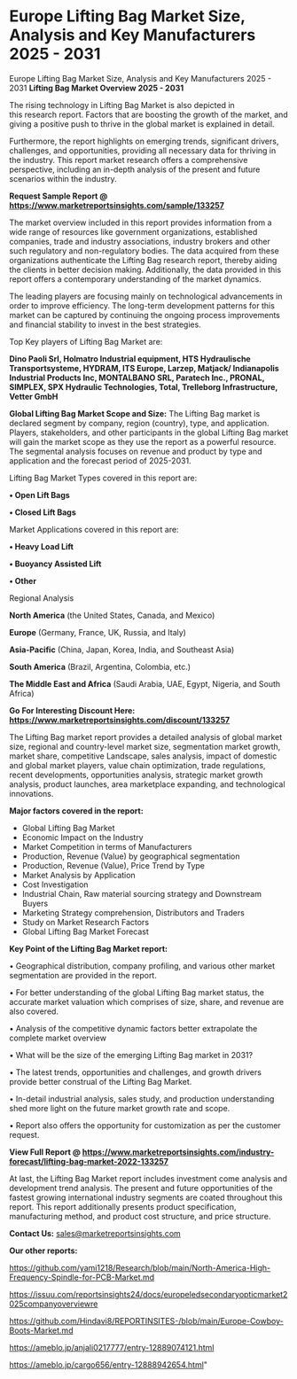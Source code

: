 # Europe Lifting Bag Market Size, Analysis and Key Manufacturers 2025 - 2031
Europe Lifting Bag Market Size, Analysis and Key Manufacturers 2025 - 2031
<Strong> Lifting Bag Market Overview 2025 - 2031</strong>

The rising technology in Lifting Bag Market is also depicted in this research report. Factors that are boosting the growth of the market, and giving a positive push to thrive in the global market is explained in detail.

Furthermore, the report highlights on emerging trends, significant drivers, challenges, and opportunities, providing all necessary data for thriving in the industry. This report market research offers a comprehensive perspective, including an in-depth analysis of the present and future scenarios within the industry.

<strong>Request Sample Report @ <a href=https://www.marketreportsinsights.com/sample/133257>https://www.marketreportsinsights.com/sample/133257</a></strong>

The market overview included in this report provides information from a wide range of resources like government organizations, established companies, trade and industry associations, industry brokers and other such regulatory and non-regulatory bodies. The data acquired from these organizations authenticate the Lifting Bag research report, thereby aiding the clients in better decision making. Additionally, the data provided in this report offers a contemporary understanding of the market dynamics.

The leading players are focusing mainly on technological advancements in order to improve efficiency. The long-term development patterns for this market can be captured by continuing the ongoing process improvements and financial stability to invest in the best strategies.

Top Key players of Lifting Bag Market are:

<strong>Dino Paoli Srl, Holmatro Industrial equipment, HTS Hydraulische Transportsysteme, HYDRAM, ITS Europe, Larzep, Matjack/ Indianapolis Industrial Products Inc, MONTALBANO SRL, Paratech Inc., PRONAL, SIMPLEX, SPX Hydraulic Technologies, Total, Trelleborg Infrastructure, Vetter GmbH</strong>

<strong><b>Global Lifting Bag Market Scope and Size:</b></strong>
The Lifting Bag market is declared segment by company, region (country), type, and application. Players, stakeholders, and other participants in the global Lifting Bag market will gain the market scope as they use the report as a powerful resource. The segmental analysis focuses on revenue and product by type and application and the forecast period of 2025-2031.

Lifting Bag Market Types covered in this report are:

<strong>• Open Lift Bags

• Closed Lift Bags</strong>

Market Applications covered in this report are:

<strong>• Heavy Load Lift

• Buoyancy Assisted Lift

• Other</strong> 

Regional Analysis

<strong>North America</strong> (the United States, Canada, and Mexico)

<strong>Europe</strong> (Germany, France, UK, Russia, and Italy)

<strong>Asia-Pacific</strong> (China, Japan, Korea, India, and Southeast Asia)

<strong>South America</strong> (Brazil, Argentina, Colombia, etc.)

<strong>The Middle East and Africa</strong> (Saudi Arabia, UAE, Egypt, Nigeria, and South Africa)

<strong>Go For Interesting Discount Here: <a href=https://www.marketreportsinsights.com/discount/133257>https://www.marketreportsinsights.com/discount/133257</a></strong>

The Lifting Bag market report provides a detailed analysis of global market size, regional and country-level market size, segmentation market growth, market share, competitive Landscape, sales analysis, impact of domestic and global market players, value chain optimization, trade regulations, recent developments, opportunities analysis, strategic market growth analysis, product launches, area marketplace expanding, and technological innovations.

<strong><b>Major factors covered in the report:</b></strong>
<ul>
  <li>Global Lifting Bag Market </li>
  <li>Economic Impact on the Industry</li>
  <li>Market Competition in terms of Manufacturers</li>
  <li>Production, Revenue (Value) by geographical segmentation</li>
  <li>Production, Revenue (Value), Price Trend by Type</li>
  <li>Market Analysis by Application</li>
  <li>Cost Investigation</li>
  <li>Industrial Chain, Raw material sourcing strategy and Downstream Buyers</li>
  <li>Marketing Strategy comprehension, Distributors and Traders</li>
  <li>Study on Market Research Factors</li>
  <li>Global Lifting Bag Market Forecast</li>
</ul>

<strong><b>Key Point of the Lifting Bag Market report:</b></strong>

• Geographical distribution, company profiling, and various other market segmentation are provided in the report.

• For better understanding of the global Lifting Bag market status, the accurate market valuation which comprises of size, share, and revenue are also covered.

• Analysis of the competitive dynamic factors better extrapolate the complete market overview

• What will be the size of the emerging Lifting Bag market in 2031?

• The latest trends, opportunities and challenges, and growth drivers provide better construal of the Lifting Bag Market.

• In-detail industrial analysis, sales study, and production understanding shed more light on the future market growth rate and scope.

• Report also offers the opportunity for customization as per the customer request.

<strong><b>View Full Report @ <a href=https://www.marketreportsinsights.com/industry-forecast/lifting-bag-market-2022-133257>https://www.marketreportsinsights.com/industry-forecast/lifting-bag-market-2022-133257</a></b></strong>


At last, the Lifting Bag Market report includes investment come analysis and development trend analysis. The present and future opportunities of the fastest growing international industry segments are coated throughout this report. This report additionally presents product specification, manufacturing method, and product cost structure, and price structure.

<strong>Contact Us:</strong>
sales@marketreportsinsights.com

<strong>Our other reports:</strong>

<a href=https://github.com/yami1218/Research/blob/main/North-America-High-Frequency-Spindle-for-PCB-Market.md>https://github.com/yami1218/Research/blob/main/North-America-High-Frequency-Spindle-for-PCB-Market.md</a>

<a href=https://issuu.com/reportsinsights24/docs/europeledsecondaryopticmarket2025companyoverviewre>https://issuu.com/reportsinsights24/docs/europeledsecondaryopticmarket2025companyoverviewre</a>

<a href=https://github.com/Hindavi8/REPORTINSITES-/blob/main/Europe-Cowboy-Boots-Market.md>https://github.com/Hindavi8/REPORTINSITES-/blob/main/Europe-Cowboy-Boots-Market.md</a>

<a href=https://ameblo.jp/anjali0217777/entry-12889074121.html>https://ameblo.jp/anjali0217777/entry-12889074121.html</a>

<a href=https://ameblo.jp/cargo656/entry-12888942654.html>https://ameblo.jp/cargo656/entry-12888942654.html</a>"
